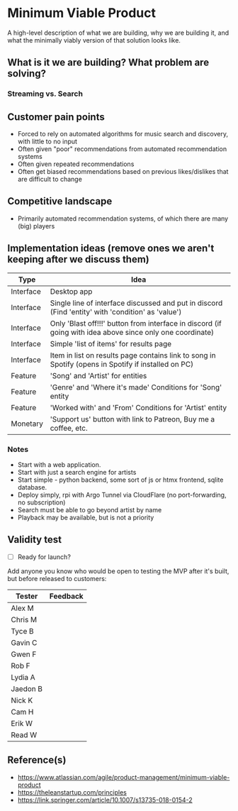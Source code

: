 # Minimum Viable Product
A high-level description of what we are building, why we are building it, and what the minimally viably version of that solution looks like.

## What is it we are building? What problem are solving?
### Streaming vs. Search



## Customer pain points
* Forced to rely on automated algorithms for music search and discovery, with little to no input
* Often given "poor" recommendations from automated recommendation systems
* Often given repeated recommendations
* Often get biased recommendations based on previous likes/dislikes that are difficult to change

## Competitive landscape
* Primarily automated recommendation systems, of which there are many (big) players

## Implementation ideas (remove ones we aren't keeping after we discuss them)
| Type      | Idea        |
| --------- | ----------- |
| Interface | Desktop app | 
| Interface | Single line of interface discussed and put in discord (Find 'entity' with 'condition' as 'value') |
| Interface | Only 'Blast off!!!' button from interface in discord (if going with idea above since only one coordinate) |
| Interface | Simple 'list of items' for results page |
| Interface | Item in list on results page contains link to song in Spotify (opens in Spotify if installed on PC) |
| Feature   | 'Song' and 'Artist' for entities |
| Feature   | 'Genre' and 'Where it's made' Conditions for 'Song' entity |
| Feature   | 'Worked with' and 'From' Conditions for 'Artist' entity |
| Monetary  | 'Support us' button with link to Patreon, Buy me a coffee, etc. |

### Notes
- Start with a web application.
- Start with just a search engine for artists
- Start simple - python backend, some sort of js or htmx frontend, sqlite database.
- Deploy simply, rpi with Argo Tunnel via CloudFlare (no port-forwarding, no subscription)
- Search must be able to go beyond artist by name
- Playback may be available, but is not a priority

## Validity test 
- [ ] Ready for launch?

Add anyone you know who would be open to testing the MVP after it's built, but before released to customers:

| Tester       | Feedback                           | 
| ------------ | ---------------------------------- |
| Alex M       |
| Chris M      |
| Tyce B       |
| Gavin C      |
| Gwen F       |
| Rob F        |
| Lydia A      |
| Jaedon B     |
| Nick K       |
| Cam H        |
| Erik W       |
| Read W       |

  
## Reference(s)
* https://www.atlassian.com/agile/product-management/minimum-viable-product
* https://theleanstartup.com/principles
* https://link.springer.com/article/10.1007/s13735-018-0154-2

